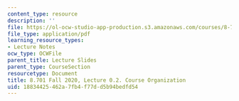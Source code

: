 ```yaml
---
content_type: resource
description: ''
file: https://ol-ocw-studio-app-production.s3.amazonaws.com/courses/8-701-introduction-to-nuclear-and-particle-physics-fall-2020/18834425462a7fb4f77dd5b94bedfd54_MIT8_701f20_lec0.2.pdf
file_type: application/pdf
learning_resource_types:
- Lecture Notes
ocw_type: OCWFile
parent_title: Lecture Slides
parent_type: CourseSection
resourcetype: Document
title: 8.701 Fall 2020, Lecture 0.2. Course Organization
uid: 18834425-462a-7fb4-f77d-d5b94bedfd54
---
```

